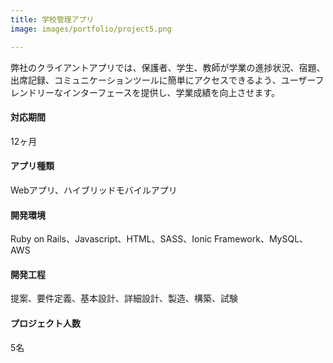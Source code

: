 ```yaml
---
title: 学校管理アプリ
image: images/portfolio/project5.png

---
```

弊社のクライアントアプリでは、保護者、学生、教師が学業の進捗状況、宿題、出席記録、コミュニケーションツールに簡単にアクセスできるよう、ユーザーフレンドリーなインターフェースを提供し、学業成績を向上させます。

#### 対応期間
12ヶ月

#### アプリ種類
Webアプリ、ハイブリッドモバイルアプリ

#### 開発環境
Ruby on Rails、Javascript、HTML、SASS、Ionic Framework、MySQL、AWS

#### 開発工程
提案、要件定義、基本設計、詳細設計、製造、構築、試験

#### プロジェクト人数
5名